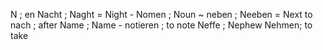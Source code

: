 N ; en
Nacht ; Naght = Night -
Nomen ; Noun ~
neben ; Neeben =  Next to
nach ; after
Name ; Name -
notieren ; to note
Neffe ; Nephew
Nehmen; to take
